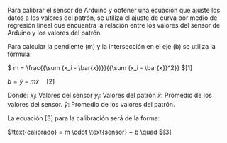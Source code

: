 Para calibrar el sensor de Arduino y obtener una ecuación que ajuste los datos a los valores del patrón, se utiliza el ajuste de curva por medio de regresión lineal que encuentra la relación entre los valores del sensor de Arduino y los valores del patrón.

Para calcular la pendiente (m) y la intersección en el eje (b) se utiliza la fórmula:

$
m = \frac{{\sum (x_i - \bar{x})}}{{\sum (x_i - \bar{x})^2}}  $[1]


$b = \bar{y} - m\bar{x} \quad [2]$


Donde:
$x_i$: Valores del sensor
$y_i$: Valores del patrón
$\bar{x}$: Promedio de los valores del sensor.
$\bar{y}$: Promedio de los valores del patrón.

La ecuación [3] para la calibración será de la forma:


$\text{calibrado} = m \cdot \text{sensor} + b \quad $[3]
